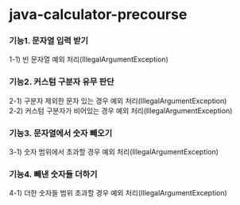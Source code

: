 # java-calculator-precourse

### <b>기능1. 문자열 입력 받기</b>
1-1) 빈 문자열 예외 처리(IllegalArgumentException)

### <b>기능2. 커스텀 구분자 유무 판단</b>
2-1) 구분자 제외한 문자 있는 경우 예외 처리(IllegalArgumentException)<br/>
2-2) 커스텀 구분자가 비어있는 경우 예외 처리(IllegalArgumentException)

### <b>기능3. 문자열에서 숫자 빼오기</b>
3-1) 숫자 범위에서 초과할 경우 예외 처리(IllegalArgumentException)

### <b>기능4. 빼낸 숫자들 더하기</b>
4-1) 더한 숫자들 범위 초과할 경우 예외 처리(IllegalArgumentException)
